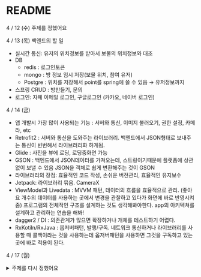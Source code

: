 # README
4 / 12 (수)
주제를 정했어요

4 / 13 (목)
백엔드의 할 일
- 실시간 통신: 유저의 위치정보를 받아서 보물의 위치정보와 대조
- DB
    - redis : 로그인토큰
    - mongo : 방 정보 임시 저장(보물 위치, 참여 유저)
    - Postgre : 위치를 저장해서 point를 spring에 쓸 수 있음 → 유저정보까지
- 스프링 CRUD : 방만들기, 문의
- 로그인: 자체 이메일 로그인, 구글로그인 (카카오, 네이버 로그인)

4 / 14 (금)
- 앱 개발시 가장 많이 사용되는 기능 : 서버와 통신, 이미지 불러오기, 권한 설정, 카메라, etc
- Retrofit2 : 서버와 통신을 도와주는 라이브러리. 백엔드에서 JSON형태로 보내주는 통신이 빈번해서 라이브러리화 하게됨. 
- Glide : 사진을 뷰에 로딩, 로딩중화면 가능
- GSON : 백엔드에서 JSON데이터를 가져오는데, 스트링이기때문에 플랫폼에 상관없이 보낼 수 있음 JSON을 객체로 쉽게 변환해주는 것이 GSON
- 라이브러리의 장점: 효율적인 코드 작성, 손쉬운 버전관리, 효율적인 유지보수
- Jetpack: 라이브러리 묶음. CameraX 
- ViewModel과 Livedata :  MVVM 패턴, 데이터의 흐름을 효율적으로 관리. (좋아요 개수의 데이터를 사용하는 곳에서 변경을 관찰하고 있다가 화면에 바로 반영시켜줌) 프로그램의 전체적인 구조를 설계하는 것도 생각해봐야한다. app의 아키텍쳐를 설계하고 관리하는 연습을 해봐!
- dagger2 / DI : 의존관계가 많으면 확장하거나 개체를 테스트하기 어렵다.
- RxKotiln/RxJava : 옵저버패턴, 발행/구독. 네트워크 통신하거나 라이브러리를 사용할 때 콜백이라는 것을 사용하는데 옵저버패턴을 사용하면 그것을 구독하고 있는 곳에 바로 적용이 된다. 

4 / 17 (월)
<details>
<summary>주제를 다시 정했어요</summary>
<div markdown="1">

어린이 한글교육 어플(이름!!!!) 

게이미피케이션 요소를 넣어 한글 문법과 맞춤법의 이해를 돕고 흥미를 가지고 놀이로 학습할 수 있도록 한다.

어플리케이션 등록을 5세 이상 

타겟 7~9살

# 뛰어쓰기(짬프 짬프-!)

한글 문장에서 띄어쓰기가 필요할 때 뛰는 행동을 하도록 접목시켜 띄어쓰기 학습을 도와주는 교육용 게임

- 한글 문장을 읽어주고 띄어쓰기가 적용되어야 할 부분에서 뛰는 행동을 하면 점수가 올라간다.
    - 시각적으로 뛰어야 함을 알려줘야 한다.
    - 음성으로 띄어쓰기를 할 때에 효과음을 준다.
    - 난이도 선택이 가능하다.
- 양육자가 문장을 추가할 수 있도록 한다→ 양육자가 작성한 문장을 맞춤법에 맞도록 등록해준다.
- 자주 틀린 문장과 유사한 문장들로 게임을 진행할 수 있도록 제공한다.

## 자이로센서로 OX맞추기

- 맞춤법이 맞는 단어와 틀린 단어를 내고 핸드폰을 기울여 정답으로 캐릭터를 이동시킨다.
- 양육자가 단어를 추가할 수 있도록 한다.

초성 게임 → 음성인식으로 

끝말잇기 → 음성인식

</div>
</details>